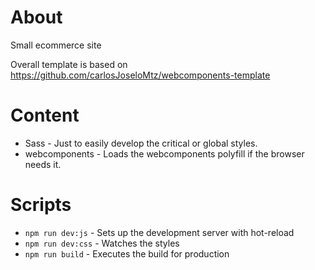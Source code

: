 
# About

Small ecommerce site

Overall template is based on https://github.com/carlosJoseloMtz/webcomponents-template

# Content

* Sass - Just to easily develop the critical or global styles.
* webcomponents - Loads the webcomponents polyfill if the browser needs it.

# Scripts

* `npm run dev:js` - Sets up the development server with hot-reload
* `npm run dev:css` - Watches the styles
* `npm run build` - Executes the build for production

